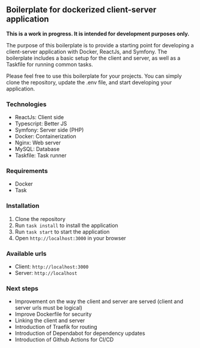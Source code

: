 ## Boilerplate for dockerized client-server application

**This is a work in progress. It is intended for development purposes only.**

The purpose of this boilerplate is to provide a starting point for developing a client-server application with Docker, ReactJs, and Symfony. The boilerplate includes a basic setup for the client and server, as well as a Taskfile for running common tasks.

Please feel free to use this boilerplate for your projects. You can simply clone the repository, update the .env file, and start developing your application.

### Technologies
- ReactJs: Client side
- Typescript: Better JS
- Symfony: Server side (PHP)
- Docker: Containerization
- Nginx: Web server
- MySQL: Database
- Taskfile: Task runner

### Requirements
- Docker
- Task

### Installation
1. Clone the repository
2. Run `task install` to install the application
3. Run `task start` to start the application
4. Open `http://localhost:3000` in your browser

### Available urls
- Client: `http://localhost:3000`
- Server: `http://localhost`

### Next steps
- Improvement on the way the client and server are served (client and server urls must be logical)
- Improve Dockerfile for security
- Linking the client and server
- Introduction of Traefik for routing
- Introduction of Dependabot for dependency updates
- Introduction of Github Actions for CI/CD
